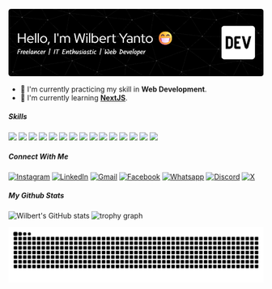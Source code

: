 ![Wilbert Yanto](img/github-header-image.png)

- 🔭 I'm currently practicing my skill in **Web Development**.
- 🌱 I'm currently learning [**NextJS**](https://nextjs.org/docs).

##### Skills

<img src="https://img.shields.io/badge/HTML5-E34F26?style=for-the-badge&logo=html5&logoColor=white" > <img src="https://img.shields.io/badge/CSS3-1572B6?style=for-the-badge&logo=css3&logoColor=white" > <img src="https://img.shields.io/badge/JavaScript-323330?style=for-the-badge&logo=javascript&logoColor=F7DF1E" > <img src="https://img.shields.io/badge/PostgreSQL-316192?style=for-the-badge&logo=postgresql&logoColor=white" > <img src="https://img.shields.io/badge/Express%20js-000000?style=for-the-badge&logo=express&logoColor=white" > <img src="https://img.shields.io/badge/React-20232A?style=for-the-badge&logo=react&logoColor=61DAFB" > <img src="https://img.shields.io/badge/Node%20js-339933?style=for-the-badge&logo=nodedotjs&logoColor=white" > <img src="https://img.shields.io/badge/next%20js-000000?style=for-the-badge&logo=nextdotjs&logoColor=white" > <img src="https://img.shields.io/badge/Tailwind_CSS-38B2AC?style=for-the-badge&logo=tailwind-css&logoColor=white" > <img src="https://img.shields.io/badge/GIT-E44C30?style=for-the-badge&logo=git&logoColor=white" > <img src="https://img.shields.io/badge/GitHub-100000?style=for-the-badge&logo=github&logoColor=white" > <img src="https://img.shields.io/badge/ChatGPT-74aa9c?style=for-the-badge&logo=openai&logoColor=white" > <img src="https://img.shields.io/badge/Visual_Studio_Code-0078D4?style=for-the-badge&logo=visual%20studio%20code&logoColor=white" > <img src="https://img.shields.io/badge/PHP-777BB4?style=for-the-badge&logo=php&logoColor=white" > <img src="https://img.shields.io/badge/Laravel-FF2D20?style=for-the-badge&logo=laravel&logoColor=white" >

##### Connect With Me

[![Instagram](https://img.shields.io/badge/Instagram-E4405F?style=for-the-badge&logo=instagram&logoColor=white)](https://www.instagram.com/wilberttt30/) [![LinkedIn](https://img.shields.io/badge/LinkedIn-0077B5?style=for-the-badge&logo=linkedin&logoColor=white)](https://www.linkedin.com/in/wilbertyanto/) [![Gmail](https://img.shields.io/badge/Gmail-D14836?style=for-the-badge&logo=gmail&logoColor=white)](https://mail.google.com/mail/?view=cm&to=wilbertyanto30@gmail.com
) [![Facebook](https://img.shields.io/badge/Facebook-1877F2?style=for-the-badge&logo=facebook&logoColor=white)](https://www.facebook.com/profile.php?id=61573406655124) [![Whatsapp](https://img.shields.io/badge/WhatsApp-25D366?style=for-the-badge&logo=WhatsApp&logoColor=white)](https://wa.me/6282118839662/) [![Discord](https://img.shields.io/badge/Discord-5865F2?style=for-the-badge&logo=discord&logoColor=white)](https://discord.com/users/1344642939615445062) [![X](https://img.shields.io/badge/X-000000?style=for-the-badge&logo=x&logoColor=white)](https://x.com/wilberttt30/) 
 
 ##### My Github Stats
 ![Wilbert's GitHub stats](https://github-readme-stats.vercel.app/api?username=wilberttt30&show_icons=true&theme=dark)
 <img src="https://github-profile-trophy.vercel.app?username=Wilberttt30&theme=dark&column=2&row=1&margin-w=8&margin-h=8&no-bg=false&no-frame=false&order=4" height="150" alt="trophy graph"  />

 <img src="https://raw.githubusercontent.com/Wilberttt30/Wilberttt30/output/snake.svg" alt="Snake animation" />
